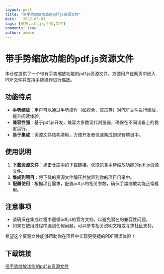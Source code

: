 ```yaml
---
layout: post
title: "带手势缩放功能的pdfjs资源文件"
date:   2022-03-03
tags: [缩放,pdf,js,手势,文件]
comments: true
author: admin
---
```

# 带手势缩放功能的pdf.js资源文件

本仓库提供了一个带有手势缩放功能的pdf.js资源文件，方便用户在网页中嵌入PDF文件并支持手势操作进行缩放。

## 功能特点

- **手势缩放**：用户可以通过手势操作（如捏合、双击等）对PDF文件进行缩放，提升阅读体验。
- **兼容性强**：基于pdf.js开发，兼容大多数现代浏览器，确保在不同设备上的稳定运行。
- **易于集成**：资源文件结构清晰，方便开发者快速集成到现有项目中。

## 使用说明

1. **下载资源文件**：点击仓库中的下载链接，获取包含手势缩放功能的pdf.js资源文件。
2. **集成到项目**：将下载的资源文件解压并放置到你的项目目录中。
3. **配置使用**：根据项目需求，配置pdf.js的相关参数，确保手势缩放功能正常启用。

## 注意事项

- 请确保在集成过程中遵循pdf.js的官方文档，以避免潜在的兼容性问题。
- 如果在使用过程中遇到任何问题，可以参考相关说明文档或寻求社区支持。

希望这个资源文件能够帮助你在项目中实现更便捷的PDF阅读体验！

## 下载链接

[带手势缩放功能的pdf.js资源文件](https://pan.quark.cn/s/38665161b2c9)